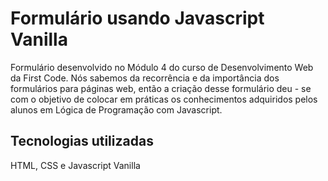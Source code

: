 # Formulário usando Javascript Vanilla
Formulário desenvolvido no Módulo 4 do curso de Desenvolvimento Web da First Code. Nós sabemos da recorrência e da importância dos formulários para páginas web, então a criação desse formulário deu - se com o objetivo de colocar em práticas os conhecimentos adquiridos pelos alunos em Lógica de Programação com Javascript. 
## Tecnologias utilizadas
HTML, CSS e Javascript Vanilla
